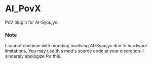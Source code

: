 # AI_PovX
PoV plugin for AI-Syoujyo.


### Note
I cannot continue with modding involving AI-Syoujyo due to hardware limitations.
You may use this mod's source code at your discretion.
I sincerely apologize for this.
